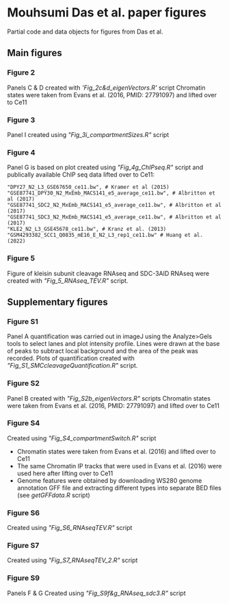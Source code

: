 # Mouhsumi Das et al. paper figures

Partial code and data objects for figures from Das et al. 

## Main figures

### Figure 2
Panels C & D created with _'Fig_2c&d_eigenVectors.R'_ script
Chromatin states were taken from Evans et al. (2016, PMID: 27791097) and lifted over to Ce11

### Figure 3
Panel I created using _"Fig_3i_compartmentSizes.R"_ script

### Figure 4
Panel G is based on plot created using _"Fig_4g_ChIPseq.R"_ script and publically available ChIP seq data lifted over to Ce11:

```
"DPY27_N2_L3_GSE67650_ce11.bw", # Kramer et al (2015)
"GSE87741_DPY30_N2_MxEmb_MACS141_e5_average_ce11.bw", # Albritton et al (2017)
"GSE87741_SDC2_N2_MxEmb_MACS141_e5_average_ce11.bw", # Albritton et al (2017)
"GSE87741_SDC3_N2_MxEmb_MACS141_e5_average_ce11.bw", # Albritton et al (2017)
"KLE2_N2_L3_GSE45678_ce11.bw", # Kranz et al. (2013)
"GSM4293382_SCC1_Q0835_mE16_E_N2_L3_rep1_ce11.bw" # Huang et al. (2022)
```

### Figure 5
Figure of kleisin subunit cleavage RNAseq and SDC-3AID RNAseq were created with _"Fig_5_RNAseq_TEV.R"_ script.

## Supplementary figures

### Figure S1
Panel A quantification was carried out in imageJ using the Analyze>Gels tools to select lanes and plot intensity profile. Lines were drawn at the base of peaks to subtract local background and the area of the peak was recorded. Plots of quantification created with _"Fig_S1_SMCcleavageQuantification.R"_ script.

### Figure S2
Panel B created with _"Fig_S2b_eigenVectors.R"_ scripts
Chromatin states were taken from Evans et al. (2016, PMID: 27791097) and lifted over to Ce11

### Figure S4
Created using _"Fig_S4_compartmentSwitch.R"_ script
- Chromatin states were taken from Evans et al. (2016) and lifted over to Ce11
- The same Chromatin IP tracks that were used in Evans et al. (2016) were used here after lifting over to Ce11
- Genome features were obtained by downloading WS280 genome annotation GFF file and extracting different types into separate BED files (see _getGFFdata.R_ script)

### Figure S6
Created using _"Fig_S6_RNAseqTEV.R"_ script

### Figure S7
Created using _"Fig_S7_RNAseqTEV_2.R"_ script

### Figure S9
Panels F & G Created using _"Fig_S9f&g_RNAseq_sdc3.R"_ script

